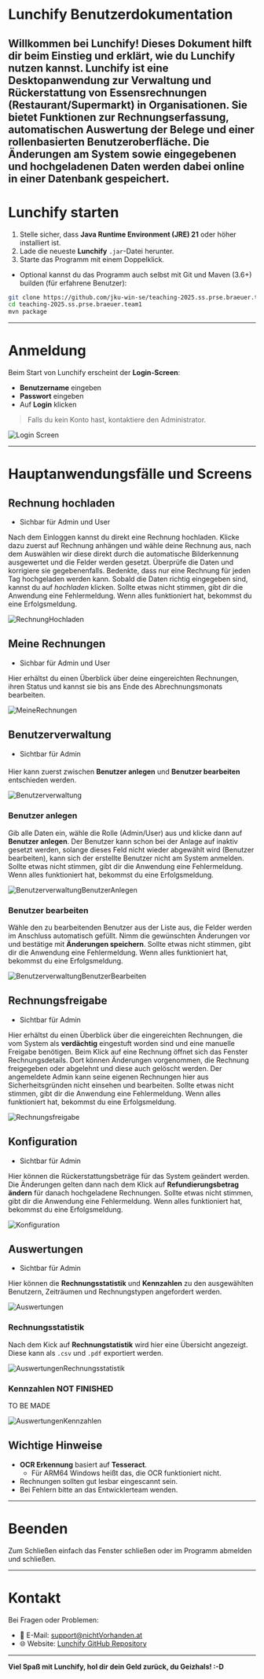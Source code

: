 # Lunchify Benutzerdokumentation

Willkommen bei **Lunchify**! Dieses Dokument hilft dir beim Einstieg und erklärt, wie du **Lunchify** nutzen kannst.
**Lunchify** ist eine Desktopanwendung zur Verwaltung und Rückerstattung von Essensrechnungen (Restaurant/Supermarkt) in Organisationen. 
Sie bietet Funktionen zur Rechnungserfassung, automatischen Auswertung der Belege und einer rollenbasierten Benutzeroberfläche. 
Die Änderungen am System sowie eingegebenen und hochgeladenen Daten werden dabei online in einer Datenbank gespeichert.
---

# Lunchify starten

1. Stelle sicher, dass **Java Runtime Environment (JRE) 21** oder höher installiert ist.
2. Lade die neueste **Lunchify** `.jar`-Datei herunter.
3. Starte das Programm mit einem Doppelklick.

- Optional kannst du das Programm auch selbst mit Git und Maven (3.6+) builden (für erfahrene Benutzer):
```bash
git clone https://github.com/jku-win-se/teaching-2025.ss.prse.braeuer.team1.git
cd teaching-2025.ss.prse.braeuer.team1
mvn package
```
---

# Anmeldung

Beim Start von Lunchify erscheint der **Login-Screen**:

- **Benutzername** eingeben
- **Passwort** eingeben
- Auf **Login** klicken

> Falls du kein Konto hast, kontaktiere den Administrator.

![Login Screen](./screenshots/Login.png)

---

# Hauptanwendungsfälle und Screens

## Rechnung hochladen

- Sichbar für Admin und User

Nach dem Einloggen kannst du direkt eine Rechnung hochladen.
Klicke dazu zuerst auf Rechnung anhängen und wähle deine Rechnung aus, nach dem Auswählen
wir diese direkt durch die automatische Bilderkennung ausgewertet und die Felder werden gesetzt.
Überprüfe die Daten und korrigiere sie gegebenenfalls.
Bedenkte, dass nur eine Rechnung für jeden Tag hochgeladen werden kann.
Sobald die Daten richtig eingegeben sind, kannst du auf *hochladen* klicken.
Sollte etwas nicht stimmen, gibt dir die Anwendung eine Fehlermeldung.
Wenn alles funktioniert hat, bekommst du eine Erfolgsmeldung.

![RechnungHochladen](./screenshots/RechnungHochladen.png)

## Meine Rechnungen

- Sichbar für Admin und User

Hier erhältst du einen Überblick über deine eingereichten Rechnungen, ihren Status und kannst sie bis ans Ende
des Abrechnungsmonats bearbeiten.

![MeineRechnungen](./screenshots/MeineRechnungen.png)

## Benutzerverwaltung
- Sichtbar für Admin
####
Hier kann zuerst zwischen **Benutzer anlegen** und **Benutzer bearbeiten** entschieden werden.

![Benutzerverwaltung](./screenshots/Benutzerverwaltung.png)

### Benutzer anlegen
Gib alle Daten ein, wähle die Rolle (Admin/User) aus und klicke dann auf 
**Benutzer anlegen**. Der Benutzer kann schon bei der Anlage auf inaktiv gesetzt werden, solange dieses Feld nicht
wieder abgewählt wird (Benutzer bearbeiten), kann sich der erstellte Benutzer nicht am System anmelden.
Sollte etwas nicht stimmen, gibt dir die Anwendung eine Fehlermeldung.
Wenn alles funktioniert hat, bekommst du eine Erfolgsmeldung.

![BenutzerverwaltungBenutzerAnlegen](./screenshots/BenutzerverwaltungBenutzerAnlegen.png)

### Benutzer bearbeiten
Wähle den zu bearbeitenden Benutzer aus der Liste aus, die Felder werden im Anschluss automatisch gefüllt.
Nimm die gewünschten Änderungen vor und bestätige mit **Änderungen speichern**.
Sollte etwas nicht stimmen, gibt dir die Anwendung eine Fehlermeldung.
Wenn alles funktioniert hat, bekommst du eine Erfolgsmeldung.

![BenutzerverwaltungBenutzerBearbeiten](./screenshots/BenutzerverwaltungBenutzerBearbeiten.png)

## Rechnungsfreigabe
- Sichtbar für Admin

Hier erhältst du einen Überblick über die eingereichten Rechnungen, die vom System als **verdächtig** eingestuft
worden sind und eine manuelle Freigabe benötigen.
Beim Klick auf eine Rechnung öffnet sich das Fenster Rechnungsdetails.
Dort können Änderungen vorgenommen, die Rechnung freigegeben oder abgelehnt und diese auch gelöscht werden.
Der angemeldete Admin kann seine eigenen Rechnungen hier aus Sicherheitsgründen nicht einsehen und bearbeiten.
Sollte etwas nicht stimmen, gibt dir die Anwendung eine Fehlermeldung.
Wenn alles funktioniert hat, bekommst du eine Erfolgsmeldung.

![Rechnungsfreigabe](./screenshots/Rechnungsfreigabe.png)

## Konfiguration
- Sichtbar für Admin

Hier können die Rückerstattungsbeträge für das System geändert werden.
Die Änderungen gelten dann nach dem Klick auf **Refundierungsbetrag ändern** für danach hochgeladene Rechnungen.
Sollte etwas nicht stimmen, gibt dir die Anwendung eine Fehlermeldung.
Wenn alles funktioniert hat, bekommst du eine Erfolgsmeldung.

![Konfiguration](./screenshots/Konfiguration.png)


## Auswertungen
- Sichtbar für Admin

Hier können die **Rechnungsstatistik** und **Kennzahlen** zu den ausgewählten Benutzern, Zeiträumen und Rechnungstypen
angefordert werden.

![Auswertungen](./screenshots/Auswertungen.png)

### Rechnungsstatistik
Nach dem Kick auf **Rechnungstatistik** wird hier eine Übersicht angezeigt.
Diese kann als `.csv` und `.pdf` exportiert werden.

![AuswertungenRechnungsstatistik](./screenshots/AuswertungenRechnungsstatistik.png)

### Kennzahlen NOT FINISHED
TO BE MADE

![AuswertungenKennzahlen](./screenshots/AuswertungenRechnungsstatistik.png)


## Wichtige Hinweise

- **OCR Erkennung** basiert auf **Tesseract**.
    - Für ARM64 Windows heißt das, die OCR funktioniert nicht.
- Rechnungen sollten gut lesbar eingescannt sein.
- Bei Fehlern bitte an das Entwicklerteam wenden.

---

# Beenden

Zum Schließen einfach das Fenster schließen oder im Programm abmelden und schließen.

---

# Kontakt

Bei Fragen oder Problemen:

- 📧 E-Mail: support@nichtVorhanden.at
- 🌐 Website: [Lunchify GitHub Repository](https://github.com/jku-win-se/teaching-2025.ss.prse.braeuer.team1)

---

**Viel Spaß mit Lunchify, hol dir dein Geld zurück, du Geizhals! :-D**

